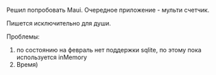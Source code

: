 Решил попробовать Maui. Очередное приложение - мульти счетчик.

Пишется исключительно для души. 

Проблемы:
1. по состоянию на февраль нет поддержки sqlite, по этому пока используется inMemory
2. Время)
